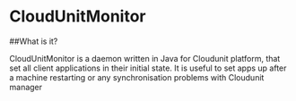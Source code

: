 # CloudUnitMonitor

##What is it?

CloudUnitMonitor is a daemon written in Java for Cloudunit platform, that set all client applications in their initial state.
It is useful to set apps up after a machine restarting or any synchronisation problems with Cloudunit manager
